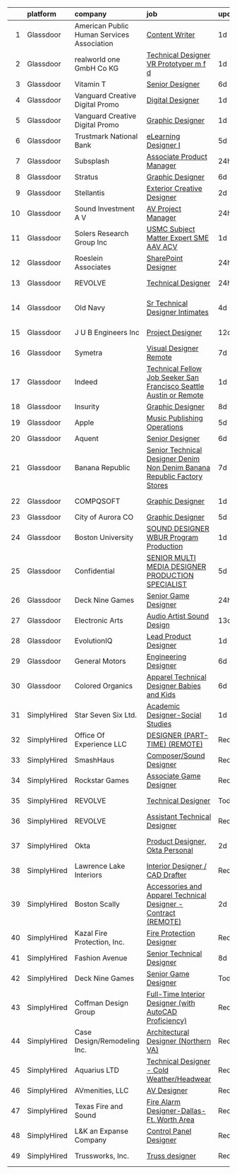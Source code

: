 

|    | platform    | company                                    | job                                                                                                                                                                                                                                                                                                                                                                                                                                                                                                                                                                                                                                                                                                                                                                                                                                                                                                                            | update_time   | location          |
|---:|:------------|:-------------------------------------------|:-------------------------------------------------------------------------------------------------------------------------------------------------------------------------------------------------------------------------------------------------------------------------------------------------------------------------------------------------------------------------------------------------------------------------------------------------------------------------------------------------------------------------------------------------------------------------------------------------------------------------------------------------------------------------------------------------------------------------------------------------------------------------------------------------------------------------------------------------------------------------------------------------------------------------------|:--------------|:------------------|
|  1 | Glassdoor   | American Public Human Services Association | [Content Writer](https://www.glassdoor.com/partner/jobListing.htm?pos=118&ao=1136043&s=58&guid=00000181473b6e87b2d10f89ce77a211&src=GD_JOB_AD&t=SR&vt=w&cs=1_38f25f8a&cb=1654757486599&jobListingId=1007924547616&jrtk=3-0-1g53jmrlhr15b801-1g53jmrlvi6hp800-5befba33fab0aa2d-)                                                                                                                                                                                                                                                                                                                                                                                                                                                                                                                                                                                                                                                | 1d            | Remote            |
|  2 | Glassdoor   | realworld one GmbH   Co KG                 | [Technical Designer   VR Prototyper  m f d ](https://www.glassdoor.com/partner/jobListing.htm?pos=115&ao=1136043&s=58&guid=00000181473b6e87b2d10f89ce77a211&src=GD_JOB_AD&t=SR&vt=w&cs=1_3ae27787&cb=1654757486599&jobListingId=1007923534172&jrtk=3-0-1g53jmrlhr15b801-1g53jmrlvi6hp800-58c01461e58c3bae-)                                                                                                                                                                                                                                                                                                                                                                                                                                                                                                                                                                                                                    | 1d            | Remote            |
|  3 | Glassdoor   | Vitamin T                                  | [Senior Designer](https://www.glassdoor.com/partner/jobListing.htm?pos=111&ao=1110586&s=58&guid=00000181473b6e87b2d10f89ce77a211&src=GD_JOB_AD&t=SR&vt=w&cs=1_874f7c68&cb=1654757486598&jobListingId=1007913667833&cpc=654405A9B1E0A9F5&jrtk=3-0-1g53jmrlhr15b801-1g53jmrlvi6hp800-baf80011e21b8684--6NYlbfkN0DMrcEu7yrtATojKJA7cEzGQ3FdRGWLh0CZQInL4ECGI6k5tN82kdM0OKoro5eXmjrhU1LzCeq0l2IIkj6n6RI8_0amsVUGQP15NMpAuhX-yad4CDq7e_LfVxFA3F54u95X8Sh8xt6I5sA1eKvUwGVipAkl0DBa93dQ_fby4AVnspAJJvRUqhHeXYL3MQF_YNvSoLiG8J_pJMqPY5lxFqKb5Rdwrm7kkHcimqQ3W9ZTzMT92rJc-IjWzJZnmVpy3B4RFtqWLzJ4ljpbaPfSEgBlReLIc4DTmR1G6SZJbzRl8S2Ws8GIAsipI0EsYNktSs6-kyR-3vN2hZEBHITf0ll9Dp9J_gHqu1ojdfFcMxXUun0mNgxbTtaaYnJwbknoketRjhg_E6NxQzoc8fFAm2WbCRmKlIOukMxpead6fZve-9r1cOfo6Uw0mthvJZ5daNmtZRc_GTxBg4PdoAYJHB0q)                                                                                                                          | 6d            | Remote            |
|  4 | Glassdoor   | Vanguard Creative   Digital   Promo        | [Digital Designer](https://www.glassdoor.com/partner/jobListing.htm?pos=102&ao=1110586&s=58&guid=00000181473b6e87b2d10f89ce77a211&src=GD_JOB_AD&t=SR&vt=w&ea=1&cs=1_f7335fc7&cb=1654757486597&jobListingId=1007923402053&cpc=5075878B7C32FFAE&jrtk=3-0-1g53jmrlhr15b801-1g53jmrlvi6hp800-ba81461e9cd8fdac--6NYlbfkN0AuAjYKnBHsdkcMxrD7ZJITXxV72vImVt5xOyKRJQecNMWI7KAtC0OFJIYsAbfb8YRRY8LM3MWQq8_CWcIOLI7lDzglLrOI5v3y5tixu1Akb9Mc2EWYk6pH241XW04iydie2utusR0Mq6WbcF5v4ToK4dbpFxgB12Dk9r3QVcdo5shvpb0ZLUa-YDGbfT-H1jJpJGf51rF_wtCEDNAkpAU7EdtiZWVYYx_tA3sqtovf_Kn-3cya48B4YYX78g4wZCRdEg2IzH3lZSOlAY2CdPABA1wiK5ol6WnicQZKWPID_6PUMr_tabgswX8N7nJcdjq9Xxob21BrI3X8MysoYWI2H1nl8zgWnxO6mjsHIeawQTeWBL1NB9hRY20_BTD8U41qnsKOMIVJ5YunDQUjtB4U3aOxwcPaCTAHIgWSY1TAqtFuliWzO2VujhNSLxumbupCKTlx9jSiNST08wQKd0EuKRuFI4ak1cmetfUinKGCSibX_o9VB1Gvwe6gpchdB3s%3D)                                                                      | 1d            | New York, NY      |
|  5 | Glassdoor   | Vanguard Creative   Digital   Promo        | [Graphic Designer](https://www.glassdoor.com/partner/jobListing.htm?pos=106&ao=1110586&s=58&guid=00000181473b6e87b2d10f89ce77a211&src=GD_JOB_AD&t=SR&vt=w&ea=1&cs=1_c327df7c&cb=1654757486597&jobListingId=1007923424879&cpc=82B3195DA92CAF92&jrtk=3-0-1g53jmrlhr15b801-1g53jmrlvi6hp800-17c493e8c70811e5--6NYlbfkN0DlF3nyphPfSKNrATvQG-rr4YnhM4x2_MlwiDVJE4HuZVjnfeHsDJjXxf3aOunleOIu6wS9U1xPXOSOL0mvNui05Cfe-HLWTBT6uZ-1jBAFq07uYK6Pkb-1gwcJXkC4heyhZP-fciLw_ZJYaF_HDO8V8J2e8DpKWw-wGtaVnN-0ID1inPKO1GNGJ6L1TxW2JboaWr2OJBQAoB4vXdhwwMbRcKzbEeFTfP2aotOrJWFJIHD-O4t7ZQK6Mkce19NZRE3MZH4b6D0Klh_CfGbbgbkY1SyoOfwHgaX5X1Xks1rpoq01om4Ewngz28fnj0A4-0Z6Gv8x66tGUnajD3PBnXhjrns1XklnjyilEHWGX4G--cK0BCc8fR4yd34XoPk8k65l83av0yEdmZC-LursGwbCB5WYbW-rPG1j8SrurWoQvBO0QbzMUBszlJO3t7TNXVYSi8qhtQOGDhQxArcyb5q4RavlEzk7KUgylHOPhe7kGUTCu1VtFTMiScUYyG-6qq85nTgCVJdt0g%3D%3D)                                                        | 1d            | New York, NY      |
|  6 | Glassdoor   | Trustmark National Bank                    | [eLearning Designer I](https://www.glassdoor.com/partner/jobListing.htm?pos=127&ao=1136043&s=58&guid=00000181473b6e87b2d10f89ce77a211&src=GD_JOB_AD&t=SR&vt=w&cs=1_ca11ee62&cb=1654757486604&jobListingId=1007915595995&jrtk=3-0-1g53jmrlhr15b801-1g53jmrlvi6hp800-6da27e9204a9fa80-)                                                                                                                                                                                                                                                                                                                                                                                                                                                                                                                                                                                                                                          | 5d            | Brandon, MS       |
|  7 | Glassdoor   | Subsplash                                  | [Associate Product Manager](https://www.glassdoor.com/partner/jobListing.htm?pos=117&ao=1136043&s=58&guid=00000181473b6e87b2d10f89ce77a211&src=GD_JOB_AD&t=SR&vt=w&ea=1&cs=1_2dfe4dfa&cb=1654757486599&jobListingId=1007926179005&jrtk=3-0-1g53jmrlhr15b801-1g53jmrlvi6hp800-e526476cf5016c6e-)                                                                                                                                                                                                                                                                                                                                                                                                                                                                                                                                                                                                                                | 24h           | Austin, TX        |
|  8 | Glassdoor   | Stratus                                    | [Graphic Designer](https://www.glassdoor.com/partner/jobListing.htm?pos=123&ao=1136043&s=58&guid=00000181473b6e87b2d10f89ce77a211&src=GD_JOB_AD&t=SR&vt=w&cs=1_81a02f84&cb=1654757486599&jobListingId=1007914722887&jrtk=3-0-1g53jmrlhr15b801-1g53jmrlvi6hp800-1b493d8f050f45b9-)                                                                                                                                                                                                                                                                                                                                                                                                                                                                                                                                                                                                                                              | 6d            | Mentor, OH        |
|  9 | Glassdoor   | Stellantis                                 | [Exterior Creative Designer](https://www.glassdoor.com/partner/jobListing.htm?pos=107&ao=1110586&s=58&guid=00000181473b6e87b2d10f89ce77a211&src=GD_JOB_AD&t=SR&vt=w&cs=1_00509b1a&cb=1654757486597&jobListingId=1007921414076&cpc=32EE424DE2B657EB&jrtk=3-0-1g53jmrlhr15b801-1g53jmrlvi6hp800-c1526d8ff371c54a--6NYlbfkN0ACPwgM8vN-agjfeQIp8j7bA6rWcStjIJMvSUoZk9GVGT3PenFgbY-1Wm84y3oJmon-_j6bnVF3eCUYfXVvTL_8UC0tJT669R-yplQHuvhLK1dkt5e9wYxqq7JNdlVAp4U6gOtebRFHaW7xAQ5pliSof0UuHJCx_bpmGxROE3HVbWw9lNxOGi84EurBO0l7vMgfNr37LLABH-_ulLe6U0B09IxQHkIym5Pmv9EeReenstioC7t9G6jWY5fA8NVLBovwiWskaXFdDpxhLyheH9r9KWzNCo9EKcFwkGW56teIWW39R5e0xTq7XonpPwFl54FLPyrFmD5PtJg-ynCYjVu6p0KSnh9ivVGYXQ-ATSP9ATbDppDodLAoX4p1wxBo1wUHGs1obhD9Kji3pEnJFem9HejOg8ybPMArnbq9fwBSXXlQB2sazKlUunaEyoocu_2-oBhNNSC1w7OoMr3e_5pyS-1L1VA72TQvViunxAeJRjZgtgdrXdMspq-9oGcU6lrbVFbOetzocfk5ZAAzPpMKTzch735Ysz1NuZH780DJlQ%3D%3D)                   | 2d            | Auburn Hills, MI  |
| 10 | Glassdoor   | Sound Investment A V                       | [AV Project Manager](https://www.glassdoor.com/partner/jobListing.htm?pos=103&ao=1110586&s=58&guid=00000181473b6e87b2d10f89ce77a211&src=GD_JOB_AD&t=SR&vt=w&ea=1&cs=1_410b4e37&cb=1654757486597&jobListingId=1007925869703&cpc=C17E88BEEFAF6676&jrtk=3-0-1g53jmrlhr15b801-1g53jmrlvi6hp800-9850b34f50a10787--6NYlbfkN0Cz-g3CndEXK_cu7i7__iBgkymzM8jKejylAjYl9RqfqBLf7IaFTlE0Bg7Oe4_npeEUoBKUL5oaIRGyvbLaei8TmFsjP5hfUToQvQw5AjstAe2LcRlsabjErpEpKpopDN7a4svHC0yATwnjIcmd1n4Xmms4nqwV701NGPxJl9zHokZSgq5ZmpG-51DqgJpbIgSkPcbgfxO_jSvkRHLPi8uo7U0WR9GxC6xseJBXR-UxNp1xlvPkh3N3Cu9EDLu7LNDSJT9NnWLXUFH8WX-eiLcnKkJmc54ERV1PWRlfQt-pUMuOgvyCmiVA3-Y28RTMgMXgYUcy6HHKdyvlZmnPIPfUB_raX5tzZ_hx9VL_Kw5zF9J2i00RZjsTzI-ASdATD6kSNYaYxMukMBVYtZgoP9yXU6vO0twP61KaKU3wT2VL3kBYyDJ8WAWd3dpQZQCD1oEROBd2ru23h7w5lmKG6moeCzBmv5WZrEu6cC5PyIGrf3XJfhNFd8KnsIiLqM7iPRJxNm92Ac2SlmhSqzcV0NqL)                                                  | 24h           | Chicago, IL       |
| 11 | Glassdoor   | Solers Research Group  Inc                 | [USMC Subject Matter Expert  SME  AAV ACV](https://www.glassdoor.com/partner/jobListing.htm?pos=128&ao=1136043&s=58&guid=00000181473b6e87b2d10f89ce77a211&src=GD_JOB_AD&t=SR&vt=w&cs=1_af5a3aff&cb=1654757486604&jobListingId=1007923801191&jrtk=3-0-1g53jmrlhr15b801-1g53jmrlvi6hp800-4793e2cdaf01bd48-)                                                                                                                                                                                                                                                                                                                                                                                                                                                                                                                                                                                                                      | 1d            | Remote            |
| 12 | Glassdoor   | Roeslein   Associates                      | [SharePoint Designer](https://www.glassdoor.com/partner/jobListing.htm?pos=124&ao=1136043&s=58&guid=00000181473b6e87b2d10f89ce77a211&src=GD_JOB_AD&t=SR&vt=w&ea=1&cs=1_63c581fa&cb=1654757486603&jobListingId=1007927764841&jrtk=3-0-1g53jmrlhr15b801-1g53jmrlvi6hp800-3c39c8531b5d2794-)                                                                                                                                                                                                                                                                                                                                                                                                                                                                                                                                                                                                                                      | 24h           | Saint Louis, MO   |
| 13 | Glassdoor   | REVOLVE                                    | [Technical Designer](https://www.glassdoor.com/partner/jobListing.htm?pos=116&ao=1136043&s=58&guid=00000181473b6e87b2d10f89ce77a211&src=GD_JOB_AD&t=SR&vt=w&ea=1&cs=1_0c873de9&cb=1654757486599&jobListingId=1007926982862&jrtk=3-0-1g53jmrlhr15b801-1g53jmrlvi6hp800-d617504a223444c8-)                                                                                                                                                                                                                                                                                                                                                                                                                                                                                                                                                                                                                                       | 24h           | Los Angeles, CA   |
| 14 | Glassdoor   | Old Navy                                   | [Sr  Technical Designer  Intimates](https://www.glassdoor.com/partner/jobListing.htm?pos=126&ao=1136043&s=58&guid=00000181473b6e87b2d10f89ce77a211&src=GD_JOB_AD&t=SR&vt=w&cs=1_ae067f91&cb=1654757486604&jobListingId=1007917579455&jrtk=3-0-1g53jmrlhr15b801-1g53jmrlvi6hp800-18e46cce05c25444-)                                                                                                                                                                                                                                                                                                                                                                                                                                                                                                                                                                                                                             | 4d            | San Francisco, CA |
| 15 | Glassdoor   | J U B Engineers  Inc                       | [Project Designer](https://www.glassdoor.com/partner/jobListing.htm?pos=110&ao=1110586&s=58&guid=00000181473b6e87b2d10f89ce77a211&src=GD_JOB_AD&t=SR&vt=w&cs=1_155161d7&cb=1654757486598&jobListingId=1007899181635&cpc=217C45A42544DB93&jrtk=3-0-1g53jmrlhr15b801-1g53jmrlvi6hp800-e8567ea07175a0b4--6NYlbfkN0D0ff9e8Lfwlpl5zGbQmpn59AL71QmFd7VKOAnfyjZzp5sdngV8WPgYe0dov1m7Y2l8dStl72AM_gXwSjx_cTnQXu0N6K4fo8p3SQDhO9hUa2g9f5BxDTOYLsDSdybT-xsWwmxsFsdtjNyK8QDzYVPCK_vd1bFW8f6Y6akkKcTTH3ESs720h-CRhDp__Bwym0ugcbx3FanZqWVxEasOxTl3Z8PIV7qgJK6dEpfMqrMUqQ-PvBjeaRnF5rb_0TxTvtP6QogHWOk7QgA8yqFcvHbzikL4n2DQLzItGOQ28NcOxoP56_IwB8rSAr2SssxtC360blreRTL9nkUuwOhhK2jBi3Uv-C5hLX_XqqGtgsaTf0H2onZHt6LSsNTk4276jVplZGNzjeGSkk66w96Qf6LzoNnp9bnUhK7uKVoWKuScWa_Y4K-_Jn_a4zUfOq0T900i9dwvG7uRw9Nhqlop0hCaLn9_bGjEIQI%3D)                                                                                                           | 12d           | Coeur d'Alene, ID |
| 16 | Glassdoor   | Symetra                                    | [Visual Designer   Remote](https://www.glassdoor.com/partner/jobListing.htm?pos=109&ao=1110586&s=58&guid=00000181473b6e87b2d10f89ce77a211&src=GD_JOB_AD&t=SR&vt=w&cs=1_3968945d&cb=1654757486598&jobListingId=1007910117840&cpc=9908D8D4413DBB8A&jrtk=3-0-1g53jmrlhr15b801-1g53jmrlvi6hp800-81365151b091542e--6NYlbfkN0DxLmO7NH_YTtLbOIMvJFqJGEF88__vqD2fZF7JxivJ0azNiCTgnfJhqK52DTe9kl3HxAUXSrL2mTd0Ptx5yHlrOP7pNyy_I0DH1ewqAlG-HwrZHUudZdbZdhMuQaE91j7v3Tw7VN79EeVQTmxCsMd4tn55Y-PDa_cgZasr_TwpzGSWaC4wvL5hfDA88xv2GZNlOfMVZW69K13iIUNUsy7jBA4aKEzZr2QlkXJHlgG_k1Fww9RgEanhPKreMXq466HxxJ2fvhoF0f6z5lxHQDwr7gVwuwViIj0vF4_iPs5cAXLZN1wf17hqPyHrwdFfo1bbzSGyYbn6nxE55Fab6XHIZDedmdYALVyxKySnK-AmybxrFb3YKRJzZtgHOY8JJbFSY7S-UaBQGCLowFtHmTCQ5Y1UTovdOJd_HXssWeX-096B2FJMBLhfjTKgz1jgd1ZJvWwIiwebcF0EzttO0fD70izDX28f2hHl1MJpAlNhokiyia67v3Y9SUiscKAJ0w-FuKyz2cGygHalorByPuMmPLx5Qa0PHHu6t0nSDCarfxievOvX-Di9WQK_K39ZIrM%3D)   | 7d            | Bellevue, WA      |
| 17 | Glassdoor   | Indeed                                     | [Technical Fellow   Job Seeker   San Francisco  Seattle  Austin or Remote](https://www.glassdoor.com/partner/jobListing.htm?pos=104&ao=1110586&s=58&guid=00000181473b6e87b2d10f89ce77a211&src=GD_JOB_AD&t=SR&vt=w&cs=1_a7902531&cb=1654757486597&jobListingId=1007923478979&cpc=32EE424DE2B657EB&jrtk=3-0-1g53jmrlhr15b801-1g53jmrlvi6hp800-66075f6c5944ca98--6NYlbfkN0CiRNM7CVr8YueLFKlzwbFWI0o7IjV438l4sVrvKZ0flpURU_mqoI8E88RAJZx1_nSvCDXhjJ8trVQRmo-m2JZn1tBWA6PQtKQN60QzbF9OA1sPBLsr0VmGI8SldjPFvkyTz2gT94hzm-GFo3EJQVxEDC-ah_Jgco5sh5iWVz7JZS10HTpgJ3pII-w-3TgQxjZxKpY_eN9A3igJwzxFRwyL1bcUb4VKmDQlPQxjZeUWekLrL55PP6jHWx4VWXtxndjjbWjHmOFm4qGYDS1ZwsqOuKlMjI2nnMUT72u31ysJCMJa2Bh0NwEOgpPeA5UzyAwhogaA1O53TxRK2WllQSX_48DVKbkgqk2QxL5ObCHDW4Z6F9xGW4Jnv0HMbmO7CXGaGjd9HlNja2_iKYc31PVA2Yxz5aNBY8lakxmtxTLkUwgFpptZP4E8lDZ3A44KvGODfp_RwwP4H1cbEJyUhDL6cGVEH8fldtkJWvmTptHUqsWVLNB6eazOaBanhE53IZOqUGPg5IIDDx4U5V89vK-n) | 1d            | Delaware          |
| 18 | Glassdoor   | Insurity                                   | [Graphic Designer](https://www.glassdoor.com/partner/jobListing.htm?pos=108&ao=1110586&s=58&guid=00000181473b6e87b2d10f89ce77a211&src=GD_JOB_AD&t=SR&vt=w&cs=1_02f524a7&cb=1654757486597&jobListingId=1007907948111&cpc=334ABAF5D42DC775&jrtk=3-0-1g53jmrlhr15b801-1g53jmrlvi6hp800-067791e94adbbf7f--6NYlbfkN0C2YNyQh3GFAwQ-dyuiZmvfa2S_250bNGRBUZFpswMPsXcMcw7j4OwuCwot0f7_3CRJNOsMvQUh0cSQ-uCAK1byRhoZorjbaFC_jQ0PTk3u9Md3iWrBroBmvyLIrde3Qxz8Gh-ynJ-GrRgsid7Zcgh-CjGgOSCC_GAMLhKWJtZuYRvHFTWlzjWZKDgUqVk-yCbbyzqsFsd0wlRgYgyfJZ3sGArCKTldq65TMqpKfvz0pOl7vyHTcQ0iX3VFqNenjAWoJ41rmHKtLbAsh93ZdYnAij7mTDJYm1_q51TdQlVodorbNBant2_n4Ydum4SXEINJkDmyhYYhjqSIAogC-yTCm_-g2VwSmleYCibPxUIAq662W4A5iH2c7LXOgUP7Qj6DBaI75t3RwpbzgVOxt6aQHXWtY29KQ3LE4ri1U_n22Hfr3d7KNjc7q5zSuaEr_BE4AwwjjvbYWSxBrHTIJIPQpPoW9aWfPdALLleXurioQaWEjIpY0oQo)                                                                                         | 8d            | Remote            |
| 19 | Glassdoor   | Apple                                      | [Music Publishing Operations](https://www.glassdoor.com/partner/jobListing.htm?pos=125&ao=1136043&s=58&guid=00000181473b6e87b2d10f89ce77a211&src=GD_JOB_AD&t=SR&vt=w&cs=1_1292197b&cb=1654757486603&jobListingId=1007917361841&jrtk=3-0-1g53jmrlhr15b801-1g53jmrlvi6hp800-436a51edfea187e1-)                                                                                                                                                                                                                                                                                                                                                                                                                                                                                                                                                                                                                                   | 5d            | Culver City, CA   |
| 20 | Glassdoor   | Aquent                                     | [Senior Designer](https://www.glassdoor.com/partner/jobListing.htm?pos=112&ao=1110586&s=58&guid=00000181473b6e87b2d10f89ce77a211&src=GD_JOB_AD&t=SR&vt=w&cs=1_8d012ced&cb=1654757486598&jobListingId=1007913723424&cpc=8795CF9063CD573D&jrtk=3-0-1g53jmrlhr15b801-1g53jmrlvi6hp800-c094f48569ad295f--6NYlbfkN0DMrcEu7yrtATojKJA7cEzGQ3FdRGWLh0CZQInL4ECGI9gD0Wolx9R2EDT7B77c2cQZC1PM7qwOyWk4DWw9rQoCQj7LIEaxWqAqBp6A45oiw6Njk56xZBVE3ReVM1FKyimXg-vOq6nq8Ulqc7LezNpzG9VxvEGzMsb6zploXbIM2TDt4tXfjFoRBjqoSf00qLKsgqdW9RXCH0uv5t7YKGLzYjTUrRSkVigpmxJTarFo4amyvoXJ0n8h2sAeEOMe4XKnUK_YpsbHYGxWGFTgaYKMlFMvMWlaNXXrfsgHzvCBkwvM4BXymtAor2r5eDjkAsV4QFRmzlRznK0UvZhSk0yv0OilhS1Wdn1LUuuNxsu_IDYTZj04YE0hvuet3alS99dF17z234NA6WOJIuVHcTslcnHYdT9eqRbu4BSDCVcZ1uGEzJ3bzaNfZsocR-pVcrn9FBFSedjelA%3D%3D)                                                                                                                              | 6d            | Remote            |
| 21 | Glassdoor   | Banana Republic                            | [Senior Technical Designer  Denim Non Denim  Banana Republic Factory Stores](https://www.glassdoor.com/partner/jobListing.htm?pos=130&ao=1136043&s=58&guid=00000181473b6e87b2d10f89ce77a211&src=GD_JOB_AD&t=SR&vt=w&cs=1_5c47d525&cb=1654757486604&jobListingId=1007909029271&jrtk=3-0-1g53jmrlhr15b801-1g53jmrlvi6hp800-582d4745e702a809-)                                                                                                                                                                                                                                                                                                                                                                                                                                                                                                                                                                                    | 7d            | San Francisco, CA |
| 22 | Glassdoor   | COMPQSOFT                                  | [Graphic Designer](https://www.glassdoor.com/partner/jobListing.htm?pos=122&ao=1136043&s=58&guid=00000181473b6e87b2d10f89ce77a211&src=GD_JOB_AD&t=SR&vt=w&cs=1_e745feeb&cb=1654757486599&jobListingId=1007924666342&jrtk=3-0-1g53jmrlhr15b801-1g53jmrlvi6hp800-0af98eb4147f790a-)                                                                                                                                                                                                                                                                                                                                                                                                                                                                                                                                                                                                                                              | 1d            | Leesburg, VA      |
| 23 | Glassdoor   | City of Aurora  CO                         | [Graphic Designer](https://www.glassdoor.com/partner/jobListing.htm?pos=121&ao=1136043&s=58&guid=00000181473b6e87b2d10f89ce77a211&src=GD_JOB_AD&t=SR&vt=w&cs=1_32934f5e&cb=1654757486599&jobListingId=1007916538187&jrtk=3-0-1g53jmrlhr15b801-1g53jmrlvi6hp800-7be276ce526d1837-)                                                                                                                                                                                                                                                                                                                                                                                                                                                                                                                                                                                                                                              | 5d            | Aurora, CO        |
| 24 | Glassdoor   | Boston University                          | [SOUND DESIGNER WBUR Program   Production](https://www.glassdoor.com/partner/jobListing.htm?pos=113&ao=1136043&s=58&guid=00000181473b6e87b2d10f89ce77a211&src=GD_JOB_AD&t=SR&vt=w&ea=1&cs=1_4eb25425&cb=1654757486598&jobListingId=1007924968056&jrtk=3-0-1g53jmrlhr15b801-1g53jmrlvi6hp800-84c0475997f88b77-)                                                                                                                                                                                                                                                                                                                                                                                                                                                                                                                                                                                                                 | 1d            | Boston, MA        |
| 25 | Glassdoor   | Confidential                               | [SENIOR MULTI MEDIA DESIGNER   PRODUCTION SPECIALIST](https://www.glassdoor.com/partner/jobListing.htm?pos=105&ao=1110586&s=58&guid=00000181473b6e87b2d10f89ce77a211&src=GD_JOB_AD&t=SR&vt=w&ea=1&cs=1_a85e0f62&cb=1654757486597&jobListingId=1007916584604&cpc=BAB9AA3F436D8911&jrtk=3-0-1g53jmrlhr15b801-1g53jmrlvi6hp800-d9814bbaf860f0f4--6NYlbfkN0BND1zoRNjx_SXg0wlRSymcbv2Y4nh5MH306CpsGcQMNNpkATIQg3r9Ospe-o_do9Gm37CFBrgViQxrtBG65hOiMhYklwMoGXcPOm2TNMd9RT_3zkWCb2QOvTDJ0rFVj00PMzi9JS2aRk_yi7nVcUo501KaegmmhdUNogGsAsVzpKXzM1byOyTuyUS_KVusRVgMvogJUGMRAzdlEvIITpruSyd6MBa2XtJLbnw98fUfkZ9c52fpVIqkMD7DoChe2LyPdmXnIcO9b6L8wCdExF0YCwd-dA0KXLpoV9jPUPf5OVxSWKzwRrhrUPsNNdf7kB_LF1F0sZE88wnHXFo2PmQdcNB-iHRwfRbxikdHbCmw2R4-nsw8gDTZtn1b3SHZykO8CdL57m_KiFsjhC-A25nbhn6IqshId4mwF4eH1-0Fb_kYZsVRnQ46Jy9wcD347IY2cv_G4edCAyRsmr2rAtQx_jiZu13E5GFMfVbrtUg4Ma3WJSlNErVDZMxZ-UaiPgqnZ_kYP2-G7w%3D%3D)                     | 5d            | Houston, TX       |
| 26 | Glassdoor   | Deck Nine Games                            | [Senior Game Designer](https://www.glassdoor.com/partner/jobListing.htm?pos=129&ao=1136043&s=58&guid=00000181473b6e87b2d10f89ce77a211&src=GD_JOB_AD&t=SR&vt=w&ea=1&cs=1_077bee23&cb=1654757486604&jobListingId=1007927424908&jrtk=3-0-1g53jmrlhr15b801-1g53jmrlvi6hp800-ff3a4fd6871c3d7c-)                                                                                                                                                                                                                                                                                                                                                                                                                                                                                                                                                                                                                                     | 24h           | Remote            |
| 27 | Glassdoor   | Electronic Arts                            | [Audio Artist   Sound Design](https://www.glassdoor.com/partner/jobListing.htm?pos=114&ao=1136043&s=58&guid=00000181473b6e87b2d10f89ce77a211&src=GD_JOB_AD&t=SR&vt=w&cs=1_16607e02&cb=1654757486598&jobListingId=1007895623028&jrtk=3-0-1g53jmrlhr15b801-1g53jmrlvi6hp800-685ccb555e36b17b-)                                                                                                                                                                                                                                                                                                                                                                                                                                                                                                                                                                                                                                   | 13d           | Seattle, WA       |
| 28 | Glassdoor   | EvolutionIQ                                | [Lead Product Designer](https://www.glassdoor.com/partner/jobListing.htm?pos=119&ao=1136043&s=58&guid=00000181473b6e87b2d10f89ce77a211&src=GD_JOB_AD&t=SR&vt=w&cs=1_b761208f&cb=1654757486599&jobListingId=1007922933738&jrtk=3-0-1g53jmrlhr15b801-1g53jmrlvi6hp800-84811b475bd6f497-)                                                                                                                                                                                                                                                                                                                                                                                                                                                                                                                                                                                                                                         | 1d            | New York, NY      |
| 29 | Glassdoor   | General Motors                             | [Engineering Designer](https://www.glassdoor.com/partner/jobListing.htm?pos=120&ao=1136043&s=58&guid=00000181473b6e87b2d10f89ce77a211&src=GD_JOB_AD&t=SR&vt=w&cs=1_ba613c9a&cb=1654757486599&jobListingId=1007914094283&jrtk=3-0-1g53jmrlhr15b801-1g53jmrlvi6hp800-c8f628908132107f-)                                                                                                                                                                                                                                                                                                                                                                                                                                                                                                                                                                                                                                          | 6d            | Warren, MI        |
| 30 | Glassdoor   | Colored Organics                           | [Apparel Technical Designer  Babies and Kids](https://www.glassdoor.com/partner/jobListing.htm?pos=101&ao=1110586&s=58&guid=00000181473b6e87b2d10f89ce77a211&src=GD_JOB_AD&t=SR&vt=w&ea=1&cs=1_00f45a35&cb=1654757486597&jobListingId=1007913773353&cpc=BD04BF404FBE42C1&jrtk=3-0-1g53jmrlhr15b801-1g53jmrlvi6hp800-ff29e963ae0e5f38--6NYlbfkN0CPEiJEzZq4I_K6S6Q9VC1QMfIsI0INZ1UYi7vjgDL48YaPGGDdkp1ZiU5hWwPYeAyecrfhlUOKvHta-X05ZliIlN8viGo_EtWepeO7tGeuzVDkB5cU91yRGuvnoPqFLdXs8bPmeS7wHDuin--29h3byPBO2hxI3y0j4TOP42yaJ8_sRQMaY28LJrueRoxPetHYsYxohC4pap4tmlQxQEN5cRlK1DzAzRZXd6XOmaGcW42Oj6HwvGyJqxtJ0HYLqH7e3Me1ZYkG5JXVOOsiIkNn0qFxak9lK6XHQT-33cjP5jOskqnpWnxvGrnRm-3Ri6DnQyQJxI6Upi5Gnze5azpzueCgZ10d1eb7f63LL9TBOSqtJr2VLaA8m9LKPEE65Xa-CYE5Z77Gp8CeIhBMhWelfC5xhdaC6eOVQje6VywT22LAtja5cDpVkRjGVcDVQArd_EKYrwL3Lx-2S6DYeR9d7t14wKBGE4MUuU4a8ipXVt2wMGoko0ad4b-Z9tpbCL3fTtCuSmhv4rpe3T6rtE_wHyaG-y97o7Y%3D)           | 6d            | Minneapolis, MN   |
| 31 | SimplyHired | Star Seven Six Ltd.                        | [Academic Designer-Social Studies](https://www.simplyhired.com/job/Rkr8TuWvFmu0ct7gKAU8cP_xcpd7OIxZ9ZMoecCEnZ5L5XgC8c0BXA?q=technical+sound+designer)                                                                                                                                                                                                                                                                                                                                                                                                                                                                                                                                                                                                                                                                                                                                                                          | 1d            | Remote            |
| 32 | SimplyHired | Office Of Experience LLC                   | [DESIGNER (PART-TIME) (REMOTE)](https://www.simplyhired.com/job/yUtNm7aP5k7lf3a27Q4KIbyvuM9A7WQE2tgKPjPrP4xRwKfFS33ECw?q=technical+sound+designer)                                                                                                                                                                                                                                                                                                                                                                                                                                                                                                                                                                                                                                                                                                                                                                             | Recently      | Chicago, IL       |
| 33 | SimplyHired | SmashHaus                                  | [Composer/Sound Designer](https://www.simplyhired.com/job/5TV44fqNq9OE9PTw8D83ASmeufu-2onYgJ8O5l4Y0t9TzOHHgUVKrQ?q=technical+sound+designer)                                                                                                                                                                                                                                                                                                                                                                                                                                                                                                                                                                                                                                                                                                                                                                                   | Recently      | Remote            |
| 34 | SimplyHired | Rockstar Games                             | [Associate Game Designer](https://www.simplyhired.com/job/vdV8vlT3gviLv2JCIKjxS72bf-KmVFeMRA0oYSRtEaTI4YyrugfY7Q?q=technical+sound+designer)                                                                                                                                                                                                                                                                                                                                                                                                                                                                                                                                                                                                                                                                                                                                                                                   | Recently      | Carlsbad, CA      |
| 35 | SimplyHired | REVOLVE                                    | [Technical Designer](https://www.simplyhired.com/job/n2pAuPj4cFCpdiL1_CC64Lgdjy7EcxiK2CQ07aulsvFcO1pC03NuTA?q=technical+sound+designer)                                                                                                                                                                                                                                                                                                                                                                                                                                                                                                                                                                                                                                                                                                                                                                                        | Today         | Los Angeles, CA   |
| 36 | SimplyHired | REVOLVE                                    | [Assistant Technical Designer](https://www.simplyhired.com/job/2-K9RJ7lCtSJq8eyCf8T0O1rjcGC6X_QBNesN2SSaLC9SkHhL0YHGw?q=technical+sound+designer)                                                                                                                                                                                                                                                                                                                                                                                                                                                                                                                                                                                                                                                                                                                                                                              | Recently      | Los Angeles, CA   |
| 37 | SimplyHired | Okta                                       | [Product Designer, Okta Personal](https://www.simplyhired.com/job/BrYRqUphGeGEoV98gUa-hm8dHkbMpuE890hAFgHw_qMq4gXh94Rn1g?q=technical+sound+designer)                                                                                                                                                                                                                                                                                                                                                                                                                                                                                                                                                                                                                                                                                                                                                                           | 2d            | San Francisco, CA |
| 38 | SimplyHired | Lawrence Lake Interiors                    | [Interior Designer / CAD Drafter](https://www.simplyhired.com/job/XrrwcjAt0-TyiWue-jqZrD-e9j7yElHZFWa55gNf7zg5Cl1Eolvypw?q=technical+sound+designer)                                                                                                                                                                                                                                                                                                                                                                                                                                                                                                                                                                                                                                                                                                                                                                           | Recently      | Tempe, AZ         |
| 39 | SimplyHired | Boston Scally                              | [Accessories and Apparel Technical Designer - Contract (REMOTE)](https://www.simplyhired.com/job/fWBMIifIbxv1Jcm2b8ZDA5nUqlxiCCosKMNw4LN_dcdgLUm93AeGHg?q=technical+sound+designer)                                                                                                                                                                                                                                                                                                                                                                                                                                                                                                                                                                                                                                                                                                                                            | 2d            | Remote            |
| 40 | SimplyHired | Kazal Fire Protection, Inc.                | [Fire Protection Designer](https://www.simplyhired.com/job/Q1dex7tsETJdCpyGTi2pJ3hAmarCmHZ8pckYRk6idfy2Qmg3shUp5g?q=technical+sound+designer)                                                                                                                                                                                                                                                                                                                                                                                                                                                                                                                                                                                                                                                                                                                                                                                  | Recently      | Tucson, AZ        |
| 41 | SimplyHired | Fashion Avenue                             | [Senior Technical Designer](https://www.simplyhired.com/job/Aqup_mWuT7VGML4JAh6uwL9VlsoNBBKe9DxZODc1ZFEjKuFYPPe8qg?q=technical+sound+designer)                                                                                                                                                                                                                                                                                                                                                                                                                                                                                                                                                                                                                                                                                                                                                                                 | 8d            | New York, NY      |
| 42 | SimplyHired | Deck Nine Games                            | [Senior Game Designer](https://www.simplyhired.com/job/vjs2vqHBjp7XdBzK4fC8Z7SySwO8s7inUlf6-TeFDb7VbqRdq5LujQ?q=technical+sound+designer)                                                                                                                                                                                                                                                                                                                                                                                                                                                                                                                                                                                                                                                                                                                                                                                      | Today         | Remote            |
| 43 | SimplyHired | Coffman Design Group                       | [Full-Time Interior Designer (with AutoCAD Proficiency)](https://www.simplyhired.com/job/Xx7hJsbn6OIObeoohRD70Y4VdH0y_sC279UDSdlsem1MGWNh8Uj_rg?q=technical+sound+designer)                                                                                                                                                                                                                                                                                                                                                                                                                                                                                                                                                                                                                                                                                                                                                    | Recently      | Naples, FL        |
| 44 | SimplyHired | Case Design/Remodeling Inc.                | [Architectural Designer (Northern VA)](https://www.simplyhired.com/job/ccXmIVzj7Py_sIQKmnZNWormUVfhiJNp1k1oXyOsWVu-7P5ojogw-Q?q=technical+sound+designer)                                                                                                                                                                                                                                                                                                                                                                                                                                                                                                                                                                                                                                                                                                                                                                      | Recently      | Alexandria, VA    |
| 45 | SimplyHired | Aquarius LTD                               | [Technical Designer - Cold Weather/Headwear](https://www.simplyhired.com/job/i6-GiiOYYZyEA-8i4hpSI0gssIZHeeYbggrO_FT8j-daUzptnv8rkw?q=technical+sound+designer)                                                                                                                                                                                                                                                                                                                                                                                                                                                                                                                                                                                                                                                                                                                                                                | Recently      | St. Louis, MO     |
| 46 | SimplyHired | AVmenities, LLC                            | [AV Designer](https://www.simplyhired.com/job/bnrybS56-pqE-H12dIBqV3NFMhNBdh-TiHwtBbI7RUPV6YPeVjzO8w?q=technical+sound+designer)                                                                                                                                                                                                                                                                                                                                                                                                                                                                                                                                                                                                                                                                                                                                                                                               | Recently      | Marshall, VA      |
| 47 | SimplyHired | Texas Fire and Sound                       | [Fire Alarm Designer-Dallas-Ft. Worth Area](https://www.simplyhired.com/job/3o56GbilrAl5c9HihTMx9Ct5gzQk5Fc3faJL4Dc4C4jNOlSDOwRawg?q=technical+sound+designer)                                                                                                                                                                                                                                                                                                                                                                                                                                                                                                                                                                                                                                                                                                                                                                 | Recently      | Dallas, TX        |
| 48 | SimplyHired | L&K an Expanse Company                     | [Control Panel Designer](https://www.simplyhired.com/job/M5eORVxNSat7cfxaXmUWYTeoWpPI99sUwpSgGwm3UJFB0XfRVfM5Bw?q=technical+sound+designer)                                                                                                                                                                                                                                                                                                                                                                                                                                                                                                                                                                                                                                                                                                                                                                                    | Recently      | Williston, ND     |
| 49 | SimplyHired | Trussworks, Inc.                           | [Truss designer](https://www.simplyhired.com/job/euQ6MGP0vc9QLWJ7ZOgR75Gxf_Cf64z7S-VYkfusMLpEcedEif1vDg?q=technical+sound+designer)                                                                                                                                                                                                                                                                                                                                                                                                                                                                                                                                                                                                                                                                                                                                                                                            | Recently      | Hayward, WI       |